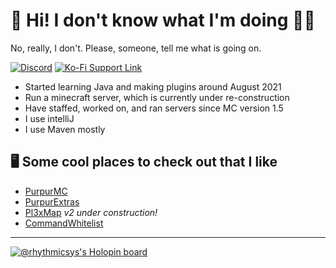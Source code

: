 # 🎼 Hi! I don't know what I'm doing 👌🏻

No, really, I don't. Please, someone, tell me what is going on.

[![Discord](https://img.shields.io/badge/Discord-join-7289DA?logo=discord&logoColor=7289DA&style=flat-square)](https://discord.gg/qe3YQrbegA)
[![Ko-Fi Support Link](https://img.shields.io/badge/Ko--fi-donate-FF5E5B?logo=ko-fi&style=flat-square)](https://ko-fi.com/illogicalrhythmic)

- Started learning Java and making plugins around August 2021
- Run a minecraft server, which is currently under re-construction 
- Have staffed, worked on, and ran servers since MC version 1.5 
- I use intelliJ
- I use Maven mostly

## 🖥 Some cool places to check out that I like
- [PurpurMC](https://github.com/PurpurMC/Purpur)
- [PurpurExtras](https://github.com/PurpurMC/PurpurExtras)
- [Pl3xMap](https://github.com/BillyGalbreath/Pl3xMap) *v2 under construction!*
- [CommandWhitelist](https://github.com/YouHaveTrouble/CommandWhitelist)

___

[![@rhythmicsys's Holopin board](https://holopin.me/rhythmicsys)](https://holopin.io/@rhythmicsys)
